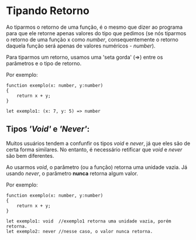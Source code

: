 # Tipando Retorno

Ao tiparmos o retorno de uma função, é o mesmo que dizer ao programa para que ele retorne apenas valores do tipo que pedimos (se nós tiparmos o retorno de uma função x como _number_, consequentemente o retorno daquela função será apenas de valores numéricos - _number_).

Para tiparmos um retorno, usamos uma 'seta gorda' (=>) entre os parâmetros e o tipo de retorno.

Por exemplo:

    function exemplo(x: number, y:number)
    {
        return x + y;
    }

    let exemplo1: (x: 7, y: 5) => number 
    

## Tipos _'Void'_ e _'Never'_:

Muitos usuários tendem a confunfir os tipos _void_ e _never_, já que eles são de certa forma similares. No entanto, é necessário retificar que _void_ e _never_ são bem diferentes. 

Ao usarmos _void_, o parâmetro (ou a função) retorna uma unidade vazia. Já usando _never_, o parâmetro **nunca** retorna algum valor. 

Por exemplo:

    function exemplo(x: number, y:number)
    {
        return x + y;
    }

    let exemplo1: void  //exemplo1 retorna uma unidade vazia, porém retorna.
    let exemplo2: never //nesse caso, o valor nunca retorna.

